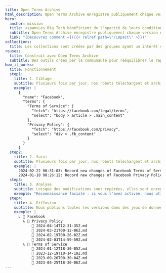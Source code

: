 ```yaml
---
title: Open Terms Archive
html_description: Open Terms Archive enregistre publiquement chaque version des conditions d'utilisation des services en ligne pour en permettre le contrôle démocratique.
hero:
  anchor: mission
  title: <span>Les Big Tech bénéficient de l'opacité de leurs conditions d'utilisation.</span><br /> Nous les rendons transparentes.
  subtitle: Open Terms Archive enregistre publiquement chaque version des conditions d'utilisation des services en ligne pour en permettre le contrôle démocratique.
  link: "[Découvrez comment →]({{< relref path=\"/impact\" >}})"
collections:
  title: Les collections sont créées par des groupes ayant un intérêt commun pour les conditions d'utilisation de services dans des industries, langues et juridictions spécifiques. En voici quelques exemples.
reuses:
  title: Construit avec Open Terms Archive
  subtitle: Des outils créés par la communauté pour rééquilibrer le rapport de force face aux grandes plateformes numériques.
how_it_works:
  title: Fonctionnement
  step1:
    title: 1. Ciblage
    subtitle: Plusieurs fois par jour, nos robots téléchargent et archivent publiquement les documents ciblés.
    exemple: |
      {
        "name": "Facebook",
        "terms": {
          "Terms of Service": {
            "fetch": "https://facebook.com/legal/terms",
            "select": "body > article > .main_content"
          },
          "Privacy Policy": {
            "fetch": "https://facebook.com/privacy",
            "select": "div > .fb_content"
          }
        }
      }
  step2:
    title: 2. Suivi
    subtitle: Plusieurs fois par jour, nos robots téléchargent et archivent publiquement les documents ciblés.
    exemple: |
      2024-02-22 06:31:03: Record new changes of Facebook Terms of Service with id a2f5b02
      2024-01-18 08:26:12: Record new changes of Facebook Privacy Policy with id b091d16
  step3:
    title: 3. Analyse
    subtitle: Lorsque des modifications sont repérées, elles sont enregistrées et exposées pour analyse humaine.
    exemple: "Reconnaissance faciale : si vous l'avez activée, nous utilisons la technologie de reconnaissance faciale pour vous reconnaître sur les photos et les vidéos. Les modèles de reconnaissance faciale que nous créons <del class=\"code--removed\">peuvent constituer</del><ins class=\"code--added\">sont</ins> des données bénéficiant de protections spéciales en vertu <del class=\"code--removed\">des lois de votre pays</del><ins class=\"code--added\">de la législation européenne</ins>."
  step4:
    title: 4. Diffusion
    subtitle: Nous publions toutes les versions dans des jeux de données pour soutenir leur réutilisation et la recherche.
    exemple: |
      ↳ 📂 Facebook
        ↳ 📂 Privacy Policy
            📄 2024-04-14T12-31-35Z.md
            📄 2024-03-21T00-12-06Z.md
            📄 2024-02-19T00-26-02Z.md
            📄 2024-02-03T14-59-59Z.md
        ↳ 📂 Terms of Service
            📄 2024-01-12T18-30-05Z.md
            📄 2023-12-19T10-14-19Z.md
            📄 2023-09-26T00-30-04Z.md
            📄 2023-04-25T18-30-06Z.md
---
```

